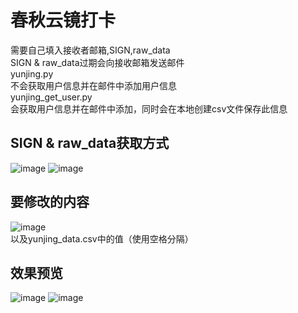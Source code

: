 # 春秋云镜打卡
需要自己填入接收者邮箱,SIGN,raw_data\
SIGN & raw_data过期会向接收邮箱发送邮件\
yunjing.py\
不会获取用户信息并在邮件中添加用户信息\
yunjing_get_user.py\
会获取用户信息并在邮件中添加，同时会在本地创建csv文件保存此信息

## SIGN & raw_data获取方式
![image](https://github.com/user-attachments/assets/55c0ec8a-2bd6-4555-93a9-022d727e50e3)
![image](https://github.com/user-attachments/assets/d22b5315-8a32-4b0c-811c-8203c44caa5c)

## 要修改的内容
![image](https://github.com/user-attachments/assets/27b34c99-8f43-4a23-92e3-17c11138bb31)\
以及yunjing_data.csv中的值（使用空格分隔）

## 效果预览
![image](https://github.com/user-attachments/assets/be1a495c-ae4c-4c19-be21-b73333017327)
![image](https://github.com/user-attachments/assets/810661e9-fe68-48c4-8149-b1cce9d0ad1c)

